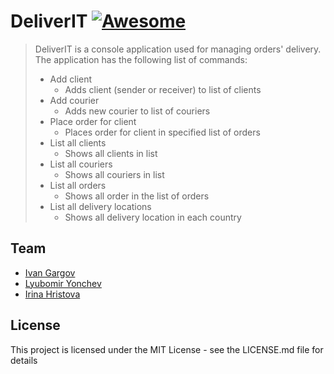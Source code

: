 # DeliverIT [![Awesome](https://cdn.rawgit.com/sindresorhus/awesome/d7305f38d29fed78fa85652e3a63e154dd8e8829/media/badge.svg)](https://github.com/sindresorhus/awesome)

> DeliverIT is a console application used for managing orders' delivery. 
>The application has the following list of commands: 
>- Add client
>   - Adds client (sender or receiver) to list of clients
>- Add courier
>   - Adds new courier to list of couriers
>- Place order for client
>   - Places order for client in specified list of orders 
>- List all clients
>   - Shows all clients in list
>- List all couriers
>   - Shows all couriers in list
>- List all orders
>   - Shows all order in the list of orders
>- List all delivery locations
>   - Shows all delivery location in each country

## Team

* [Ivan Gargov](https://github.com/igargov)
* [Lyubomir Yonchev](https://github.com/Infra1515)
* [Irina Hristova](https://github.com/ihristova11)

## License
This project is licensed under the MIT License - see the LICENSE.md file for details

